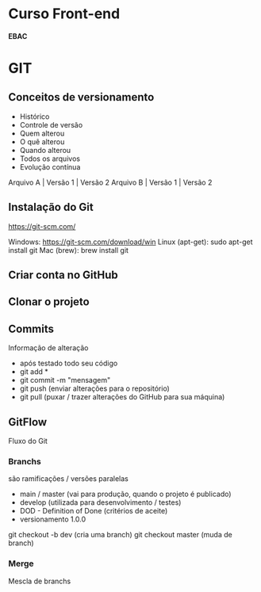 # Curso Front-end
#### EBAC

# GIT
## Conceitos de versionamento
 - Histórico
 - Controle de versão
 - Quem alterou
 - O quê alterou
 - Quando alterou
 - Todos os arquivos
 - Evolução contínua

 Arquivo A | Versão 1 | Versão 2
 Arquivo B | Versão 1 | Versão 2

## Instalação do Git
https://git-scm.com/

Windows: https://git-scm.com/download/win
Linux (apt-get): sudo apt-get install git
Mac (brew): brew install git

## Criar conta no GitHub

## Clonar o projeto

 ## Commits
 Informação de alteração
 - após testado todo seu código
 - git add *
 - git commit -m "mensagem"
 - git push (enviar alterações para o repositório)
 - git pull (puxar / trazer alterações do GitHub para sua máquina)

 ## GitFlow
 Fluxo do Git

### Branchs
são ramificações / versões paralelas

- main / master (vai para produção, quando o projeto é publicado)
- develop (utilizada para desenvolvimento / testes)
- DOD - Definition of Done (critérios de aceite)
- versionamento 1.0.0

git checkout -b dev (cria uma branch)
git checkout master (muda de branch)

### Merge
Mescla de branchs